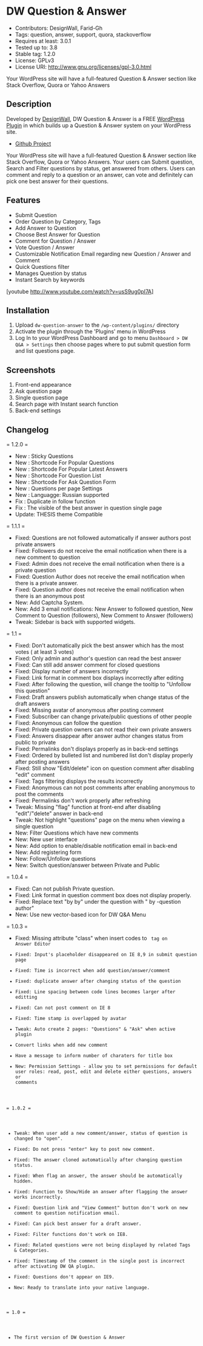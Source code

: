 DW Question & Answer
====================
 - Contributors: DesignWall, Farid-Gh
 - Tags: question, answer, support, quora, stackoverflow
 - Requires at least: 3.0.1
 - Tested up to: 3.8
 - Stable tag: 1.2.0
 - License: GPLv3
 - License URI: http://www.gnu.org/licenses/gpl-3.0.html

Your WordPress site will have a full-featured Question & Answer section like Stack Overflow, Quora or Yahoo Answers

Description
-----------

Developed by [DesignWall](http://www.designwall.com/?utm_source=readme&utm_medium=description_tab&utm_content=plugin_link&utm_campaign=dwqa_plugin), DW Question & Answer is a FREE [WordPress Plugin](http://www.designwall.com/wordpress/plugins/) in which builds up a Question & Answer system on your WordPress site.

* [Github Project](https://github.com/designwall/DW-Question-Answer)

Your WordPress site will have a full-featured Question & Answer section like Stack Overflow, Quora or Yahoo Answers. Your users can Submit question, Search and Filter questions by status, get answered from others. Users can comment and reply to a question or an answer, can vote and definitely can pick one best answer for their questions.

Features
--------

* Submit Question
* Order Question by Category, Tags
* Add Answer to Question
* Choose Best Answer for Question
* Comment for Question / Answer
* Vote Question / Answer
* Customizable Notification Email regarding new Question / Answer and Comment 
* Quick Questions filter 
* Manages Question by status
* Instant Search by keywords

[youtube http://www.youtube.com/watch?v=usS9ug0pI7A]

Installation
------------

1. Upload `dw-question-answer` to the `/wp-content/plugins/` directory
2. Activate the plugin through the 'Plugins' menu in WordPress
3. Log In to your WordPress Dashboard and go to menu `Dashboard > DW Q&A > Settings` then choose pages where to put submit question form and list questions page.

Screenshots
-----------

1. Front-end appearance
2. Ask question page
3. Single question page
4. Search page with Instant search function
5. Back-end settings

Changelog
---------

= 1.2.0 =
* New : Sticky Questions
* New : Shortcode For Popular Questions
* New : Shortcode For Popular Latest Answers
* New : Shortcode For Question List
* New : Shortcode For Ask Question Form
* New : Questions per page Settings
* New : Languagge: Russian supported
* Fix : Duplicate in follow function
* Fix : The visible of the best answer in question single page
* Update: THESIS theme Compatible

= 1.1.1 =
* Fixed: Questions are not followed automatically if answer authors post private answers
* Fixed: Followers do not receive the email notification when there is a new comment to question
* Fixed: Admin does not receive the email notification when there is a private question
* Fixed: Question Author does not receive the email notification when there is a private answer.
* Fixed: Question author does not receive the email notification when there is an anonymous post
* New: Add Captcha System.
* New: Add 3 email notifications: New Answer to followed question, New Comment to Question (followers), New Comment to Answer (followers)
* Tweak: Sidebar is back with supported widgets.


= 1.1 =
* Fixed: Don't automatically pick the best answer which has the most votes ( at least 3 votes)
* Fixed: Only admin and author's question can read the best answer
* Fixed: Can still add answer comment for closed questions
* Fixed: Display number of answers incorrectly
* Fixed: Link format in comment box displays incorrectly after editing
* Fixed: After following the question, will change the tooltip to "Unfollow this question"
* Fixed: Draft answers publish automatically when change status of the draft answers
* Fixed: Missing avatar of anonymous after posting comment
* Fixed: Subscriber can change private/public questions of other people
* Fixed: Anonymous can follow the question
* Fixed: Private question owners can not read their own private answers
* Fixed: Answers disappear after answer author changes status from public to private
* Fixed: Permalinks don't displays properly as in back-end settings
* Fixed: Ordered by bulleted list and numbered list don't display properly after posting answers
* Fixed: Still show "Edit/delete" icon on question comment after disabling "edit" comment
* Fixed: Tags filtering displays the results incorrectly
* Fixed: Anonymous can not post comments after enabling  anonymous to post the comments
* Fixed: Permalinks don't work properly after refreshing
* Tweak: Missing "flag" function at front-end after disabling "edit"/"delete" answer in back-end
* Tweak: Not highlight "questions" page on the menu when viewing a single question
* New: Filter Questions which have new comments
* New: New user interface
* New: Add option to enable/disable notification email in back-end
* New: Add registering form
* New: Follow/Unfollow questions
* New: Switch question/answer between Private and Public

= 1.0.4 =
* Fixed: Can not publish Private question.
* Fixed: Link format in question comment box does not display properly.
* Fixed: Replace text "by by" under the question with " by -question author"
* New: Use new vector-based icon for DW Q&A Menu 

= 1.0.3 =
* Fixed: Missing attribute "class" when insert codes to <code> tag on Answer Editor
* Fixed: Input's placeholder disappeared on IE 8,9 in submit question page
* Fixed: Time is incorrect when add question/answer/comment
* Fixed: duplicate answer after changing status of the question
* Fixed: Line spacing between code lines becomes larger after editting
* Fixed: Can not post comment on IE 8
* Fixed: Time stamp is overlapped by avatar
* Tweak: Auto create 2 pages: "Questions" & "Ask" when active plugin
* Convert links when add new comment
* Have a message to inform number of charaters for title box
* New: Permission Settings - allow you to set permissions for default user roles: read, post, edit and delete either questions, answers or comments

= 1.0.2 =
* Tweak: When user add a new comment/answer, status of question is changed to "open".
* Fixed: Do not press "enter" key to post new comment.
* Fixed: The answer cloned automatically after changing question status.
* Fixed: When flag an answer, the answer should be automatically hidden.
* Fixed: Function to Show/Hide an answer after flagging the answer works incorrectly.
* Fixed: Question link and "View Comment" button don't work on new comment to question notification email.
* Fixed: Can pick best answer for a draft answer.
* Fixed: Filter functions don't work on IE8.
* Fixed: Related questions were not being displayed by related Tags & Categories.
* Fixed: Timestamp of the comment in the single post is incorrect after activating DW QA plugin.
* Fixed: Questions don't appear on IE9.
* New: Ready to translate into your native language. 

= 1.0 =
* The first version of DW Question & Answer
